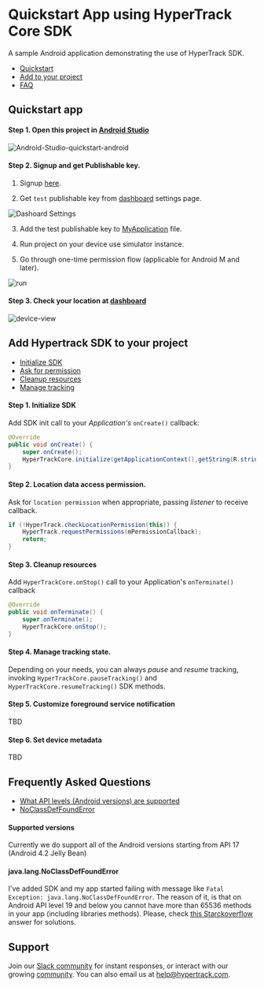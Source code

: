 # Quickstart App using HyperTrack Core SDK

A sample Android application demonstrating the use of HyperTrack SDK.
 - [Quickstart](#quickstart-app)
 - [Add to your project](#add-hypertrack-sdk-to-your-project)
 - [FAQ](#frequently-asked-questions)

## Quickstart app
#### Step 1. Open this project in [Android Studio](https://developer.android.com/studio/index.html)
![Android-Studio-quickstart-android](https://user-images.githubusercontent.com/10487613/53846914-9ecc1d80-3f63-11e9-80fe-07456c4ac0f8.png)

#### Step 2. Signup and get Publishable key.
1. Signup [here](https://v3.dashboard.hypertrack.com/signup).

2. Get `test` publishable key from [dashboard](https://v3.dashboard.hypertrack.com/account/keys) settings page.

![Dashoard Settings](https://user-images.githubusercontent.com/10487613/53847261-ccfe2d00-3f64-11e9-8883-6b9a626c4ce3.png)

3. Add the test publishable key to [MyApplication](https://github.com/hypertrack/quickstart-android/blob/42ccbfc62cc06c049e695d7c8c6fcf4c46f214eb/app/src/main/java/com/hypertrack/quickstart/MyApplication.java#L16) file.

4. Run project on your device use simulator instance.

4. Go through one-time permission flow (applicable for Android M and later).

![run](https://user-images.githubusercontent.com/10487613/53847992-9ece1c80-3f67-11e9-8969-339484ed232c.png)


#### Step 3. Check your location at [dashboard](https://v3.dashboard.hypertrack.com/devices)
![device-view](https://user-images.githubusercontent.com/10487613/53848754-6bd95800-3f6a-11e9-8464-580f791f3eea.png)


## Add Hypertrack SDK to your project
 - [Initialize SDK](#step-1-initialize-sdk)
 - [Ask for permission](#step-2-location-data-access-permission)
 - [Cleanup resources](#step-3-cleanup-resources)
 - [Manage tracking](#step-4-manage-tracking-state)

#### Step 1. Initialize SDK
Add SDK init call to your _Application's_ `onCreate()` callback:
```java
@Override
public void onCreate() {
    super.onCreate();
    HyperTrackCore.initialize(getApplicationContext(),getString(R.string.your_publishable_key));
}
```

#### Step 2. Location data access permission.
Ask for `location permission` when appropriate, passing _listener_ to receive callback.
```java
if (!HyperTrack.checkLocationPermission(this)) {
    HyperTrack.requestPermissions(mPermissionCallback);
    return;
}
```

#### Step 3. Cleanup resources
Add `HyperTrackCore.onStop()` call to your Application's `onTerminate()` callback
```java
@Override
public void onTerminate() {
    super.onTerminate();
    HyperTrackCore.onStop();
}
```

#### Step 4. Manage tracking state.
Depending on your needs, you can always _pause_ and _resume_ tracking, invoking `HyperTrackCore.pauseTracking()` and `HyperTrackCore.resumeTracking()` SDK methods.

#### Step 5. Customize foreground service notification
TBD

#### Step 6. Set device metadata
TBD

## Frequently Asked Questions
- [What API levels (Android versions) are supported](#supported-versions)
- [NoClassDefFoundError](#java.lang.NoClassDefFoundError)


#### Supported versions
Currently we do support all of the Android versions starting from API 17 (Android 4.2 Jelly Bean)

#### java.lang.NoClassDefFoundError
I've added SDK and my app started failing with message like `Fatal Exception: java.lang.NoClassDefFoundError`.
The reason of it, is that on Android API level 19 and below you cannot have more than 65536 methods in your app (including libraries methods). Please, check [this Starckoverflow](https://stackoverflow.com/questions/34997835/fatal-exception-java-lang-noclassdeffounderror-when-calling-static-method-in-an) answer for solutions.




## Support
Join our [Slack community](http://slack.hypertrack.com) for instant responses, or interact with our growing [community](https://community.hypertrack.com). You can also email us at help@hypertrack.com.
